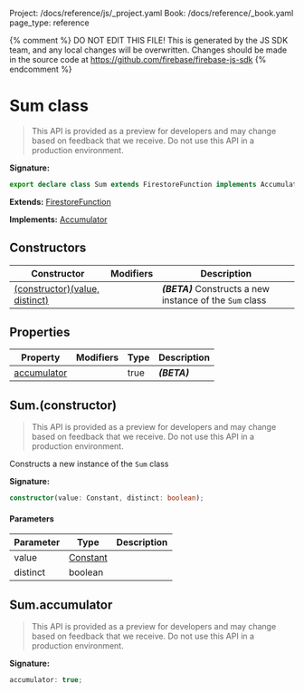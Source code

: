 Project: /docs/reference/js/_project.yaml
Book: /docs/reference/_book.yaml
page_type: reference

{% comment %}
DO NOT EDIT THIS FILE!
This is generated by the JS SDK team, and any local changes will be
overwritten. Changes should be made in the source code at
https://github.com/firebase/firebase-js-sdk
{% endcomment %}

# Sum class
> This API is provided as a preview for developers and may change based on feedback that we receive. Do not use this API in a production environment.
> 


<b>Signature:</b>

```typescript
export declare class Sum extends FirestoreFunction implements Accumulator 
```
<b>Extends:</b> [FirestoreFunction](./firestore_lite.firestorefunction.md#firestorefunction_class)

<b>Implements:</b> [Accumulator](./firestore_lite.accumulator.md#accumulator_interface)

## Constructors

|  Constructor | Modifiers | Description |
|  --- | --- | --- |
|  [(constructor)(value, distinct)](./firestore_lite.sum.md#sumconstructor) |  | <b><i>(BETA)</i></b> Constructs a new instance of the <code>Sum</code> class |

## Properties

|  Property | Modifiers | Type | Description |
|  --- | --- | --- | --- |
|  [accumulator](./firestore_lite.sum.md#sumaccumulator) |  | true | <b><i>(BETA)</i></b> |

## Sum.(constructor)

> This API is provided as a preview for developers and may change based on feedback that we receive. Do not use this API in a production environment.
> 

Constructs a new instance of the `Sum` class

<b>Signature:</b>

```typescript
constructor(value: Constant, distinct: boolean);
```

#### Parameters

|  Parameter | Type | Description |
|  --- | --- | --- |
|  value | [Constant](./firestore_lite.constant.md#constant_class) |  |
|  distinct | boolean |  |

## Sum.accumulator

> This API is provided as a preview for developers and may change based on feedback that we receive. Do not use this API in a production environment.
> 

<b>Signature:</b>

```typescript
accumulator: true;
```

